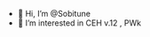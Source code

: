 - 👋 Hi, I’m @Sobitune
- 👀 I’m interested in CEH v.12 , PWk

<!---
Sobitune/Sobitune is a ✨ special ✨ repository because its `README.md` (this file) appears on your GitHub profile.
You can click the Preview link to take a look at your changes.
--->
